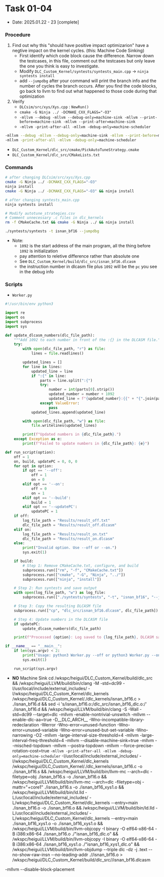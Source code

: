 # Task 01-04
- Date: 2025.01.22 - 23 [complete]

### Procedure
1. Find out why this "should have positive impact optimizarion" have a negtive impact on the kernel cycles. (this: Machine Code Sinking)
    - First identify which code block cause the difference. Narrow down the testcases, in this file, comment out the testcases but only leave the one you think is easy to investigate.
    - Modify `DLC_Custom_Kernel/syntests/syntests_main.cpp` -> `ninja syntests install`
    - add `--jumpdbg` after your command will print the branch info and the number of cycles the branch occurs. After you find the code blocks, go back to llvm to find out what happened to those code during that optimization
2. Verify
    - `DLCsim/src/xys/Xys.cpp` : `NewRun()`
    - `cmake -G Ninja ../ -DCMAKE_CXX_FLAGS="-O3"`
    - `-mllvm --debug -mllvm --debug-only=machine-sink -mllvm --print-before=machine-sink -mllvm --print-after=machine-sink`
    - `-mllvm -print-after-all -mllvm -debug-only=machine-scheduler`
    
```sh
-mllvm --debug -mllvm --debug-only=machine-sink -mllvm --print-before=machine-sink -mllvm --print-after=machine-sink
-mllvm -print-after-all -mllvm -debug-only=machine-scheduler

```


- `DLC_Custom_Kernel/dlc_src/cmake/PickAutoTuneStrategy.cmake`
- `DLC_Custom_Kernel/dlc_src/CMakeLists.txt`

### Commands
```sh
# after changing DLCsim/src/xys/Xys.cpp
cmake -G Ninja ../ -DCMAKE_CXX_FLAGS="-O3"
ninja install
cmake -G Ninja ../ -DCMAKE_CXX_FLAGS="-O3" && ninja install

# after changing syntests_main.cpp
ninja syntests install

# Modify autotune_strategies.csv
# Comment unnecessary .c files in dlc_kernels
rm -f CMakeCache.txt && cmake -G Ninja ../ && ninja install

./syntests/syntests -t isnan_bf16 --jumpdbg
```
- Note: 
    - `1092` is the start address of the main program, all the thing before `1092` is initialization
    - pay attention to reletive difference rather than absolute one
    - See `DLC_Custom_Kernel/build/dlc_src/isnan_bf16.dlcasm`
    - the instruction number in dlcasm file plus `1092` will be the `pc` you see in the debug info

### Scripts
- `Worker.py`
```py
#!/usr/bin/env python3

import re
import os
import subprocess
import sys

def update_dlcasm_numbers(dlc_file_path):
    """Add 1092 to each number in front of the :{} in the DLCASM file."""
    try:
        with open(dlc_file_path, "r") as file:
            lines = file.readlines()

        updated_lines = []
        for line in lines:
            updated_line = line
            if ":{" in line:
                parts = line.split(":{")
                try:
                    number = int(parts[0].strip())
                    updated_number = number + 1092
                    updated_line = f"{updated_number}:{{" + "{".join(parts[1:])
                except ValueError:
                    pass
            updated_lines.append(updated_line)

        with open(dlc_file_path, "w") as file:
            file.writelines(updated_lines)

        print(f"Updated numbers in {dlc_file_path}.")
    except Exception as e:
        print(f"Failed to update numbers in {dlc_file_path}: {e}")

def run_script(option):
    off = 1
    on, build, updatePC = 0, 0, 0
    for opt in option:
        if opt == '--off':
            off = 1
            on = 0
        elif opt == '--on':
            off = 0
            on = 1
        elif opt == '--build':
            build = 1
        elif opt == '--updatePC':
            updatePC = 1
    if off:
        log_file_path = "Results/result_off.txt"
        dlc_file_path = "Results/result_off.dlcasm"
    elif on:
        log_file_path = "Results/result_on.txt"
        dlc_file_path = "Results/result_on.dlcasm"
    else:
        print("Invalid option. Use --off or --on.")
        sys.exit(1)

    if build:
        # Step 1: Remove CMakeCache.txt, configure, and build
        subprocess.run(["rm", "-f", "CMakeCache.txt"])
        subprocess.run(["cmake", "-G", "Ninja", "../"])
        subprocess.run(["ninja", "install"])

    # Step 2: Run syntests and save output
    with open(log_file_path, "w") as log_file:
        subprocess.run(["./syntests/syntests", "-t", "isnan_bf16", "--jumpdbg"], stdout=log_file)

    # Step 3: Copy the resulting DLCASM file
    subprocess.run(["cp", "dlc_src/isnan_bf16.dlcasm", dlc_file_path])

    # Step 4: Update numbers in the DLCASM file
    if updatePC:
        update_dlcasm_numbers(dlc_file_path)

    print(f"Processed {option}: Log saved to {log_file_path}, DLCASM saved to {dlc_file_path}.")

if __name__ == "__main__":
    if len(sys.argv) < 2:
        print("Usage: python3 Worker.py --off or python3 Worker.py --on")
        sys.exit(1)

    run_script(sys.argv)

```
- **NO** Machine Sink
cd /wkspc/heigui/DLC_Custom_Kernel/build/dlc_src && /wkspc/heigui/LLVM/build/bin/clang -M -std=dc99 -I/usr/local/include/external_includes/ -I/wkspc/heigui/DLC_Custom_Kernel/dlc_kernels /wkspc/heigui/DLC_Custom_Kernel/./dlc_kernels/isnan_bf16.c > ./isnan_bf16.d && sed -i 's/isnan_bf16.o:/dlc_src\/isnan_bf16_dlc.o:/' ./isnan_bf16.d && /wkspc/heigui/LLVM/build/bin/clang -S -Wall -std=dc99 --target=dlc -mllvm -enable-nontrivial-unswitch -mllvm --enable-dlc-aa=true -D__DLC_ARCH__ -Wno-incompatible-library-redeclaration -Werror -Wno-error=unused-function -Wno-error=unused-variable -Wno-error=unused-but-set-variable -Wno-narrowing -O2 -mllvm -large-interval-size-threshold=4 -mllvm -large-interval-freq-threshold=4 -mllvm --disable-machine-sink=true -mllvm --misched-topdown -mllvm --postra-topdown -mllvm --force-precise-rotation-cost=true `-mllvm -print-after-all -mllvm -debug-only=machine-scheduler` -I/usr/local/include/external_includes/ -I/wkspc/heigui/DLC_Custom_Kernel/dlc_kernels /wkspc/heigui/DLC_Custom_Kernel/./dlc_kernels/isnan_bf16.c -o ./isnan_bf16.s && /wkspc/heigui/LLVM/build/bin/llvm-mc --arch=dlc -filetype=obj ./isnan_bf16.s -o ./isnan_bf16.o && /wkspc/heigui/LLVM/build/bin/llvm-mc --arch=dlc -filetype=obj -mattr="+core1" ./isnan_bf16.s -o ./isnan_bf16_xys1.o && /wkspc/heigui/LLVM/build/bin/ld.lld -L/usr/local/include/external_includes/ -L/wkspc/heigui/DLC_Custom_Kernel/dlc_kernels --entry=main ./isnan_bf16.o -o ./isnan_bf16.o && /wkspc/heigui/LLVM/build/bin/ld.lld -L/usr/local/include/external_includes/ -L/wkspc/heigui/DLC_Custom_Kernel/dlc_kernels --entry=main ./isnan_bf16_xys1.o -o ./isnan_bf16_xys1.o && /wkspc/heigui/LLVM/build/bin/llvm-objcopy -I binary -O elf64-x86-64 -B i386:x86-64 ./isnan_bf16.o ./"isnan_bf16_dlc.o" && /wkspc/heigui/LLVM/build/bin/llvm-objcopy -I binary -O elf64-x86-64 -B i386:x86-64 ./isnan_bf16_xys1.o ./"isnan_bf16_xys1_dlc.o" && /wkspc/heigui/LLVM/build/bin/llvm-objdump --triple dlc -dz -j .text --no-show-raw-insn --no-leading-addr .//isnan_bf16.o > /wkspc/heigui/DLC_Custom_Kernel/build/dlc_src//isnan_bf16.dlcasm

-mllvm --disable-block-placement